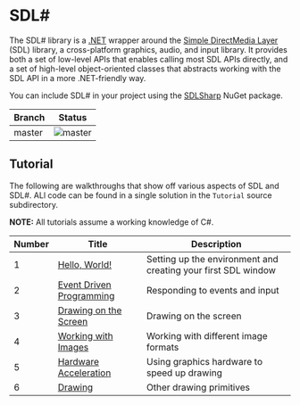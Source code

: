 # SDL#

The SDL# library is a [.NET](https://dotnet.microsoft.com/) wrapper around the [Simple DirectMedia Layer](https://www.libsdl.org/index.php) (SDL) library, a cross-platform graphics, audio, and input library. It provides both a set of low-level APIs that enables calling most SDL APIs directly, and a set of high-level object-oriented classes that abstracts working with the SDL API in a more .NET-friendly way.

You can include SDL# in your project using the [SDLSharp](https://www.nuget.org/packages/SdlSharp) NuGet package.

Branch|Status
---|---
master|![master](https://github.com/panopticoncentral/sdl-sharp/workflows/Continuous%20Integration/badge.svg)

## Tutorial

The following are walkthroughs that show off various aspects of SDL and SDL#. ALl code can be found in a single solution in the `Tutorial` source subdirectory.

**NOTE:** All tutorials assume a working knowledge of C#.

Number | Title | Description
--- | --- | ---
1 | [Hello, World!](src/Tutorial/01_Hello_World/01_Hello_World.md) | Setting up the environment and creating your first SDL window
2 | [Event Driven Programming](src/Tutorial/02_Event_Driven_Programming/02_Event_Driven_Programming.md) | Responding to events and input
3 | [Drawing on the Screen](src/Tutorial/03_Drawing_on_the_Screen/03_Drawing_on_the_Screen.md) | Drawing on the screen
4 | [Working with Images](src/Tutorial/04_Working_with_Images/04_Working_with_Images.md) | Working with different image formats
5 | [Hardware Acceleration](src/Tutorial/05_Hardware_Acceleration/05_Hardware_Acceleration.md) | Using graphics hardware to speed up drawing
6 | [Drawing](src/Tutorial/06_Drawing/06_Drawing.md) | Other drawing primitives
